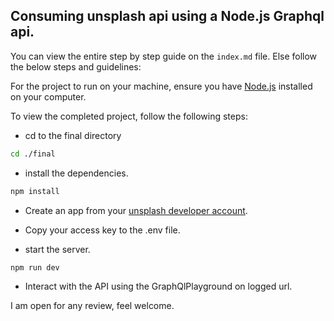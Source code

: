 ## Consuming unsplash api using a Node.js Graphql api.

You can view the entire step by step guide on the `index.md` file. Else follow the below steps and guidelines:

For the project to run on your machine, ensure you have [Node.js](https://nodejs.org/en/) installed on your computer.

To view the completed project, follow the following steps:

- cd to the final directory
```bash
cd ./final
```
- install the dependencies.
```bash
npm install
```
- Create an app from your [unsplash developer account](https://unsplash.com/developers).

- Copy your access key to the .env file.

- start the server.
```bash
npm run dev
```
- Interact with the API using the GraphQlPlayground on logged url.

I am open for any review, feel welcome.